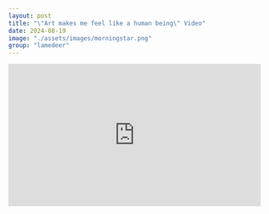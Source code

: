 ```yaml
---
layout: post
title: "\"Art makes me feel like a human being\" Video"
date: 2024-08-19
image: "./assets/images/morningstar.png"
group: "lamedeer"
---
```


<style>
	.video_youtube {
		text-align: center;
		width: 100%;
		aspect-ratio: 16/9;
		background-color: black;
		display: flex;
		justify-content: center;
		align-items: center;
	}
	
	iframe {
		width: 100%;
		height: 100%; 
	}
</style>

<div class="video_youtube">
<iframe src="https://www.youtube.com/embed/Zr8utnm_c54?si=c-2mjkB17FcLnoyX" title="YouTube video player" frameborder="0" allow="accelerometer; autoplay; clipboard-write; encrypted-media; gyroscope; picture-in-picture; web-share" referrerpolicy="strict-origin-when-cross-origin" allowfullscreen></iframe>
</div>
